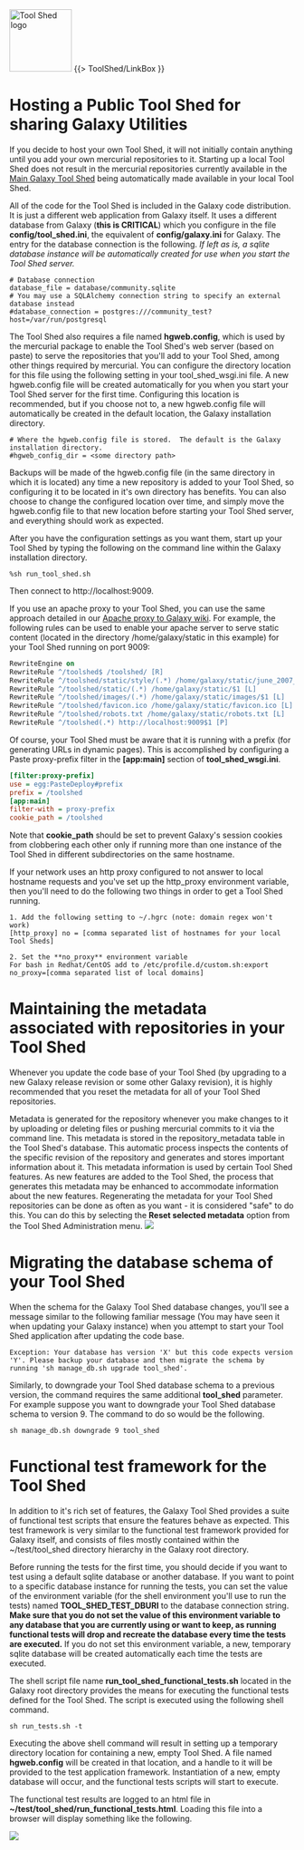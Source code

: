 <div class='right'> <a href='/src/toolshed/index.md'><img src="/src/images/logos/ToolShed.jpg" alt="Tool Shed logo" height="110px" /></a> {{> ToolShed/LinkBox }} </div>

# Hosting a Public Tool Shed for sharing Galaxy Utilities

If you decide to host your own Tool Shed, it will not initially contain anything until you add your own mercurial repositories to it. Starting up a local Tool Shed does not result in the mercurial repositories currently available in the [Main Galaxy Tool Shed](http://toolshed.g2.bx.psu.edu) being automatically made available in your local Tool Shed.

All of the code for the Tool Shed is included in the Galaxy code distribution.  It is just a different web application from Galaxy itself. It uses a different database from Galaxy (**this is CRITICAL**) which you configure in the file **config/tool_shed.ini**, the equivalent of **config/galaxy.ini** for Galaxy.  The entry for the database connection is the following. *If left as is, a sqlite database instance will be automatically created for use when you start the Tool Shed server.*

```
# Database connection
database_file = database/community.sqlite
# You may use a SQLAlchemy connection string to specify an external database instead
#database_connection = postgres:///community_test?host=/var/run/postgresql
```


The Tool Shed also requires a file named **hgweb.config**, which is used by the mercurial package to enable the Tool Shed's web server (based on paste) to serve the repositories that you'll add to your Tool Shed, among other things required by mercurial.  You can configure the directory location for this file using the following setting in your tool_shed_wsgi.ini file. A new hgweb.config file will be created automatically for you when you start your Tool Shed server for the first time.  Configuring this location is recommended, but if you choose not to, a new hgweb.config file will automatically be created in the default location, the Galaxy installation directory.

```
# Where the hgweb.config file is stored.  The default is the Galaxy installation directory.
#hgweb_config_dir = <some directory path>
```


Backups will be made of the hgweb.config file (in the same directory in which it is located) any time a new repository is added to your Tool Shed, so configuring it to be located in it's own directory has benefits.  You can also choose to change the configured location over time, and simply move the hgweb.config file to that new location before starting your Tool Shed server, and everything should work as expected.

After you have the configuration settings as you want them, start up your Tool Shed by typing the following on the command line within the Galaxy installation directory.

```
%sh run_tool_shed.sh
```


Then connect to http://localhost:9009.

If you use an apache proxy to your Tool Shed, you can use the same approach detailed in our [Apache proxy to Galaxy wiki](/src/admin/config/apache-proxy/index.md). For example, the following rules can be used to enable your apache server to serve static content (located in the directory /home/galaxy/static in this example) for your Tool Shed running on port 9009:

```apache
RewriteEngine on
RewriteRule ^/toolshed$ /toolshed/ [R]
RewriteRule ^/toolshed/static/style/(.*) /home/galaxy/static/june_2007_style/blue/$1 [L]
RewriteRule ^/toolshed/static/(.*) /home/galaxy/static/$1 [L]
RewriteRule ^/toolshed/images/(.*) /home/galaxy/static/images/$1 [L]
RewriteRule ^/toolshed/favicon.ico /home/galaxy/static/favicon.ico [L]
RewriteRule ^/toolshed/robots.txt /home/galaxy/static/robots.txt [L]
RewriteRule ^/toolshed(.*) http://localhost:9009$1 [P]
```


Of course, your Tool Shed must be aware that it is running with a prefix (for generating URLs in dynamic pages). This is accomplished by configuring a Paste proxy-prefix filter in the **[app:main]** section of **tool_shed_wsgi.ini**.

```ini
[filter:proxy-prefix]
use = egg:PasteDeploy#prefix
prefix = /toolshed
[app:main]
filter-with = proxy-prefix
cookie_path = /toolshed
```


Note that **cookie_path** should be set to prevent Galaxy's session cookies from clobbering each other only if running more than one instance of the Tool Shed in different subdirectories on the same hostname.

If your network uses an http proxy configured to not answer to local hostname requests and you've set up the http_proxy environment variable, then you'll need to do the following two things in order to get a Tool Shed running.

```
1. Add the following setting to ~/.hgrc (note: domain regex won't work)
[http_proxy] no = [comma separated list of hostnames for your local Tool Sheds]

2. Set the **no_proxy** environment variable
For bash in Redhat/CentOS add to /etc/profile.d/custom.sh:export no_proxy=[comma separated list of local domains]
```


# Maintaining the metadata associated with repositories in your Tool Shed

Whenever you update the code base of your Tool Shed (by upgrading to a new Galaxy release revision or some other Galaxy revision), it is highly recommended that you reset the metadata for all of your Tool Shed repositories.

Metadata is generated for the repository whenever you make changes to it by uploading or deleting files or pushing mercurial commits to it via the command line.  This metadata is stored in the repository_metadata table in the Tool Shed's database.  This automatic process inspects the contents of the specific revision of the repository and generates and stores important information about it.  This metadata information is used by certain Tool Shed features.
As new features are added to the Tool Shed, the process that generates this metadata may be enhanced to accommodate information about the new features.  Regenerating the metadata for your Tool Shed repositories can be done as often as you want - it is considered "safe" to do this.  You can do this by selecting the **Reset selected metadata** option from the Tool Shed Administration menu.
![](/src/toolshed/hosting-a-local-toolshed/reset_selected_metadata.png)

# Migrating the database schema of your Tool Shed

When the schema for the Galaxy Tool Shed database changes, you'll see a message similar to the following familiar message (You may have seen it when updating your Galaxy instance) when you attempt to start your Tool Shed application after updating the code base.

```
Exception: Your database has version 'X' but this code expects version 'Y'. Please backup your database and then migrate the schema by running 'sh manage_db.sh upgrade tool_shed'.
```


Similarly, to downgrade your Tool Shed database schema to a previous version, the command requires the same additional **tool_shed** parameter. For example suppose you want to downgrade your Tool Shed database schema to version 9. The command to do so would be the following.

```
sh manage_db.sh downgrade 9 tool_shed
```


# Functional test framework for the Tool Shed

In addition to it's rich set of features, the Galaxy Tool Shed provides a suite of functional test scripts that ensure the features behave as expected.  This test framework is very similar to the functional test framework provided for Galaxy itself, and consists of files mostly contained within the ~/test/tool_shed directory hierarchy in the Galaxy root directory.

Before running the tests for the first time, you should decide if you want to test using a default sqlite database or another database.  If you want to point to a specific database instance for running the tests, you can set the value of the environment variable (for the shell environment you'll use to run the tests) named **TOOL_SHED_TEST_DBURI** to the database connection string.  **Make sure that you do not set the value of this environment variable to any database that you are currently using or want to keep, as running functional tests will drop and recreate the database every time the tests are executed.**  If you do not set this environment variable, a new, temporary sqlite database will be created automatically each time the tests are executed.

The shell script file name **run_tool_shed_functional_tests.sh** located in the Galaxy root directory provides the means for executing the functional tests defined for the Tool Shed.  The script is executed using the following shell command.

```
sh run_tests.sh -t
```


Executing the above shell command will result in setting up a temporary directory location for containing a new, empty Tool Shed.  A file named **hgweb.config** will be created in that location, and a handle to it will be provided to the test application framework.  Instantiation of a new, empty database will occur, and the functional tests scripts will start to execute.

The functional test results are logged to an html file in **~/test/tool_shed/run_functional_tests.html**.  Loading this file into a browser will display something like the following.

![](/src/toolshed/hosting-a-local-toolshed/functional_test_output.png)
